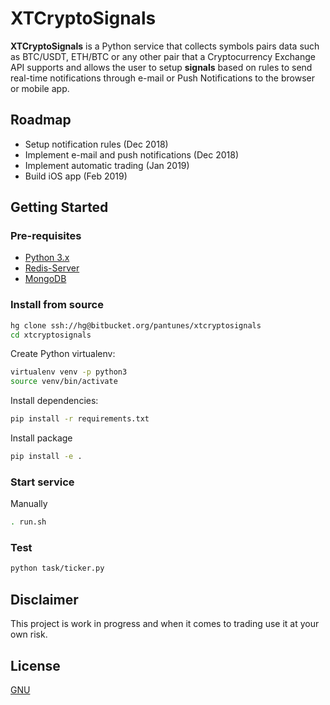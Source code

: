 # XTCryptoSignals

**XTCryptoSignals** is a Python service that collects symbols pairs data such as BTC/USDT, ETH/BTC or any other pair that a Cryptocurrency Exchange API supports and allows the user to setup **signals** based on rules to send real-time notifications through e-mail or Push Notifications to the browser or mobile app.


## Roadmap

* Setup notification rules (Dec 2018)
* Implement e-mail and push notifications (Dec 2018)
* Implement automatic trading (Jan 2019)
* Build iOS app (Feb 2019)


## Getting Started

### Pre-requisites

* [Python 3.x](https://www.python.org/download/releases/3.0)
* [Redis-Server](https://redis.io/download)
* [MongoDB](https://www.mongodb.com)


### Install from source
```bash
hg clone ssh://hg@bitbucket.org/pantunes/xtcryptosignals
cd xtcryptosignals
```

Create Python virtualenv:
```bash
virtualenv venv -p python3
source venv/bin/activate
```

Install dependencies:
```bash
pip install -r requirements.txt
```

Install package
```bash
pip install -e .
```

### Start service

Manually
```bash
. run.sh
```

### Test
```bash
python task/ticker.py
```


## Disclaimer
 This project is work in progress and when it comes to trading use it at your own risk.


## License

[GNU](https://www.gnu.org/licenses/gpl-3.0.en.html)
